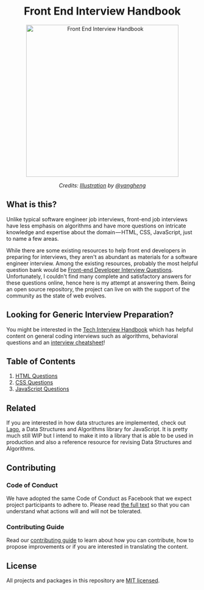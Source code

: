 <h1 align="center">Front End Interview Handbook</h1>

<div align="center">
  <a href="https://dribbble.com/shots/4263961-Front-End-Interview-Scroll">
    <img src="https://cdn.rawgit.com/yangshun/front-end-interview-handbook/23d89c8/assets/scroll.svg" alt="Front End Interview Handbook" width="400"/>
    </a>
  <br>
  <p>
    <em>Credits: <a href="https://dribbble.com/shots/4263961-Front-End-Interview-Scroll">Illustration</a> by <a href="https://dribbble.com/yangheng">@yangheng</a>
    </em>
  </p>
</div>

## What is this?

Unlike typical software engineer job interviews, front-end job interviews have less emphasis on algorithms and have more questions on intricate knowledge and expertise about the domain — HTML, CSS, JavaScript, just to name a few areas.

While there are some existing resources to help front end developers in preparing for interviews, they aren't as abundant as materials for a software engineer interview. Among the existing resources, probably the most helpful question bank would be [Front-end Developer Interview Questions](https://github.com/h5bp/Front-end-Developer-Interview-Questions). Unfortunately, I couldn't find many complete and satisfactory answers for these questions online, hence here is my attempt at answering them. Being an open source repository, the project can live on with the support of the community as the state of web evolves.

## Looking for Generic Interview Preparation?

You might be interested in the [Tech Interview Handbook](https://github.com/yangshun/tech-interview-handbook) which has helpful content on general coding interviews such as algorithms, behavioral questions and an [interview cheatsheet](https://github.com/yangshun/tech-interview-handbook/blob/master/preparing/cheatsheet.md)!

## Table of Contents

1. [HTML Questions](questions/html-questions.md)
1. [CSS Questions](questions/css-questions.md)
1. [JavaScript Questions](questions/javascript-questions.md)

## Related

If you are interested in how data structures are implemented, check out [Lago](https://github.com/yangshun/lago), a Data Structures and Algorithms library for JavaScript. It is pretty much still WIP but I intend to make it into a library that is able to be used in production and also a reference resource for revising Data Structures and Algorithms.

## Contributing

### Code of Conduct

We have adopted the same Code of Conduct as Facebook that we expect project participants to adhere to. Please read [the full text](https://code.facebook.com/codeofconduct) so that you can understand what actions will and will not be tolerated.

### Contributing Guide

Read our [contributing guide](CONTRIBUTING.md) to learn about how you can contribute, how to propose improvements or if you are interested in translating the content.

## License

All projects and packages in this repository are [MIT licensed](LICENSE).
